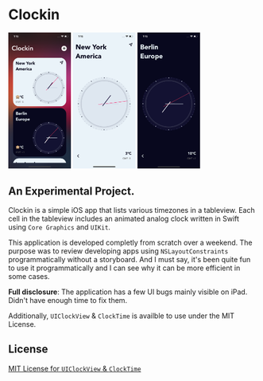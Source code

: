 # Clockin
<img src="home.png" width="25%"> <img src="dayMode.png" width="25%"> <img src="nightMode.png" width="25%">

## An Experimental Project. 

Clockin is a simple iOS app that lists various timezones in a tableview. Each cell in the tableview includes an animated analog clock written in Swift using `Core Graphics` and `UIKit`.

This application is developed completly from scratch over a weekend. The purpose was to review developing apps using `NSLayoutConstraints` programmatically without a storyboard. And I must say, it's been quite fun to use it programmatically and I can see why it can be more efficient in some cases.

**Full disclosure**: The application has a few UI bugs mainly visible on iPad. Didn't have enough time to fix them.

Additionally, `UIClockView` & `ClockTime` is availble to use under the MIT License.

## License
[MIT License for `UIClockView` & `ClockTime`](LICENSE)
